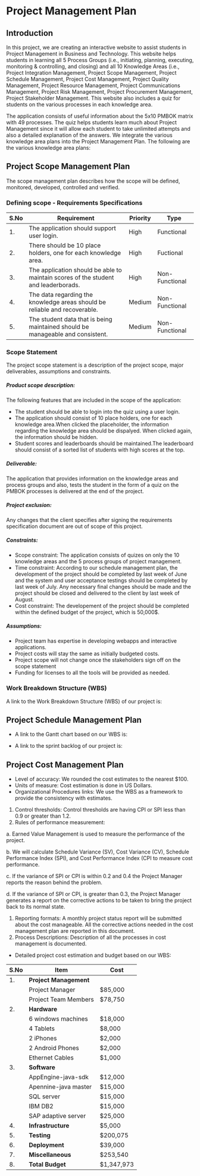 # Project Management Plan
## Introduction

In this project, we are creating an interactive website to assist students in Project Management in Business and Technology. This website helps students in learning all 5 Process Groups (i.e., initiating, planning, executing, monitoring & controlling, and closing) and all 10 Knowledge Areas (i.e., Project Integration Management, Project Scope Management, Project Schedule Management, Project Cost Management, Project Quality Management, Project Resource Management, Project Communications Management, Project Risk Management, Project Procurement Management, Project Stakeholder Management. This website also includes a quiz for students on the various processes in each knowledge area.

The application consists of useful information about the 5x10 PMBOK matrix with 49 processes. The quiz helps students learn much about Project Management since it will allow each student to take unlimited attempts and also a detailed explanation of the answers.
We integrate the various knowledge area plans into the Project Management Plan. The following are the various knowledge area plans:

## Project Scope Management Plan

The scope management plan describes how the scope will be defined, monitored, developed, controlled and verified. 
### Defining scope - Requirements Specifications
| S.No    |   Requirement |   Priority    |   Type |
| ----    |   ----------- |   --------    |   ---- |
| 1.      |   The application should support user login.   |   High    |   Functional |
| 2.      |    There should be 10 place holders, one for each knowledge area.     | High  | Fuctional |
| 3.      |   The application should be able to maintain scores of the student and leaderborads.  |   High  |   Non-Functional |
| 4.      |   The data regarding the knowledge areas should be reliable and recoverable.    |   Medium  | Non-Functional |
| 5.    | The student data that is being maintained should be manageable and consistent.   | Medium    | Non-Functional |

### Scope Statement
The project scope statement is a description of the project scope, major deliverables, assumptions and constraints.
##### Product scope description:
The following features that are included in the scope of the application:
- The student should be able to login into the quiz using a user login.
- The application should consist of 10 place holders, one for each knowledge area.When clicked the placeholder, the information regarding the knowledge area should be dispalyed. When clicked again, the information should be hidden.
- Student scores and leaderboards should be maintained.The leaderboard should consist of a sorted list of students with high scores at the top.
##### Deliverable:
The application that provides information on the knowledge areas and process groups and also, tests the student in the form of a quiz on the PMBOK processes is delivered at the end of the project.
##### Project exclusion:
Any changes that the client specifies after signing the requirements specification document are out of scope of this project.
##### Constraints:
- Scope constraint: The application consists of quizes on only the 10 knowledge areas and the 5 process groups of project management.
- Time constraint: According to our schedule management plan, the development of the project should be completed by last week of June and the system and user acceptance testings should be completed by last week of July. Any necessary final changes should be made and the project should be closed and delivered to the client by last week of August.
- Cost constraint: The developement of the project should be completed within the defined budget of the project, which is 50,000$.
##### Assumptions:
- Project team has expertise in developing webapps and interactive applications.
- Project costs will stay the same as initially budgeted costs.
- Project scope will not change once the stakeholders sign off on the scope statement
- Funding for licenses to all the tools will be provided as needed.

### Work Breakdown Structure (WBS)
A link to the Work Breakdown Structure (WBS) of our project is:

## Project Schedule Management Plan

- A link to the Gantt chart based on our WBS is:


- A link to the sprint backlog of our project is:


## Project Cost Management Plan

- Level of accuracy:
We rounded the cost estimates to the nearest $100.
- Units of measure:
Cost estimation is done in US Dollars.
- Organizational Procedures links:
We use the WBS as a framework to provide the consistency with estimates.
1. Control thresholds:
    Control thresholds are having CPI or SPI less than 0.9 or greater than 1.2.
1. Rules of performance measurement:

a.	Earned Value Management is used to measure the performance of the project.

b.	We will calculate Schedule Variance (SV), Cost Variance (CV), Schedule Performance Index (SPI), and Cost Performance Index (CPI to measure cost performance.

c.	If the variance of SPI or CPI is within 0.2 and 0.4 the Project Manager reports the reason behind the problem.

d.	 If the variance of SPI or CPI, is greater than 0.3, the Project Manager generates a report on the corrective actions to be taken to bring the project back to its normal state.

1. Reporting formats:
    A monthly project status report will be submitted about the cost manageable. All the corrective actions needed in the cost management plan are reported in this document.
1. Process Descriptions:
    Description of all the processes in cost management is documented.

- Detailed project cost estimation and budget based on our WBS:

| S.No	| Item	| Cost |
|-------|-------|------|
| 1. | __**Project Management**__ | |
| | Project Manager  | $85,000 |
| | Project Team Members  | $78,750 |
| 2. | __**Hardware**__ | |
| | 6 windows machines | $18,000 |
| | 4 Tablets | $8,000 |
| | 2 iPhones | $2,000 |
| | 2 Android Phones | $2,000 |
| | Ethernet Cables | $1,000 |
| 3. | __**Software**__ | |
| | AppEngine-java-sdk | $12,000 |
| | Apennine-java master | $15,000 |
| | SQL server | $15,000 |
| | IBM DB2 | $15,000 |
| | SAP adaptive server | $25,000 |
| 4. | __**Infrastructure**__ | $5,000 |
| 5. | __**Testing**__ | $200,075 |
| 6. | __**Deployment**__ | $39,000 |
| 7. | __**Miscellaneous**__ | $253,540 |
| 8. | __**Total Budget**__ | $1,347,973 |




